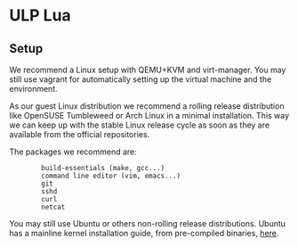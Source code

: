ULP Lua
========

## Setup

We recommend a Linux setup with QEMU+KVM and virt-manager. You may still use vagrant
for automatically setting up the virtual machine and the environment.

As our guest Linux distribution we recommend a rolling release distribution
like OpenSUSE Tumbleweed or Arch Linux in a minimal installation. This way
we can keep up with the stable Linux release cycle as soon as they are available from the official repositories.

The packages we recommend are:
```
        build-essentials (make, gcc...)
        command line editor (vim, emacs...)
        git
        sshd
        curl
        netcat
```

You may still use Ubuntu or others non-rolling release distributions. Ubuntu has a mainline kernel installation guide,
from pre-compiled binaries, [here](https://wiki.ubuntu.com/Kernel/MainlineBuilds).

